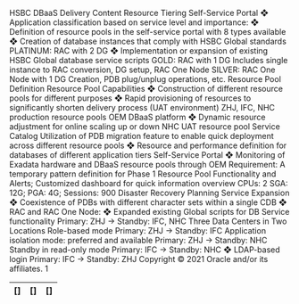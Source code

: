 HSBC DBaaS Delivery Content
Resource Tiering Self-Service Portal
❖ Application classification based on service level and importance:
❖ Definition of resource pools in the self-service portal with 8 types available
❖ Creation of database instances that comply with HSBC Global standards
PLATINUM: RAC with 2 DG
❖ Implementation or expansion of existing HSBC Global database service scripts
GOLD: RAC with 1 DG
Includes single instance to RAC conversion, DG setup, RAC One Node
SILVER: RAC One Node with 1 DG
Creation, PDB plug/unplug operations, etc.
Resource Pool Definition Resource Pool Capabilities
❖ Construction of different resource pools for different purposes
❖ Rapid provisioning of resources to significantly shorten delivery process (UAT environment)
ZHJ, IFC, NHC production resource pools OEM DBaaS platform
❖ Dynamic resource adjustment for online scaling up or down
NHC UAT resource pool
Service Catalog Utilization of PDB migration feature to enable quick deployment across different resource pools
❖ Resource and performance definition for databases of different application tiers
Self-Service Portal
❖ Monitoring of Exadata hardware and DBaaS resource pools through OEM
Requirement: A temporary pattern definition for Phase 1
Resource Pool Functionality and Alerts; Customized dashboard for quick information overview
CPUs: 2
SGA: 12G; PGA: 4G; Sessions: 900
Disaster Recovery Planning Service Expansion
❖ Coexistence of PDBs with different character sets within a single CDB
❖ RAC and RAC One Node:
❖ Expanded existing Global scripts for DB Service functionality
Primary: ZHJ -> Standby: IFC, NHC Three Data Centers in Two Locations
Role-based mode
Primary: ZHJ -> Standby: IFC Application isolation mode: preferred and available
Primary: ZHJ -> Standby: NHC Standby in read-only mode
Primary: IFC -> Standby: NHC ❖ LDAP-based login
Primary: IFC -> Standby: ZHJ
Copyright © 2021 Oracle and/or its affiliates.
1

| [] | [] | [] |
| --- | --- | --- |


